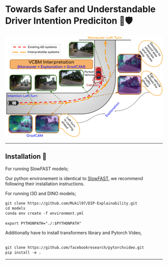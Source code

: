 # Towards Safer and Understandable Driver Intention Prediciton 🚗🛡

<p align="center">
  <img src="./figures/Teaser_Diagram_Ver2.0_page-0001.jpg" alt="VCBM Application">
</p>   

---

## Installation :wrench:

For running SlowFAST models;

Our python environement is identical to [SlowFAST](https://github.com/facebookresearch/SlowFast.git), we recommend following their installation instructions.

For running I3D and DINO models;

```shell
git clone https://github.com/Mukil07/DIP-Explainability.git
cd models
conda env create -f environment.yml

export PYTHONPATH="./:$PYTHONPATH"
```

Additionally have to install transformers library and Pytorch Video, 
```shell

git clone https://github.com/facebookresearch/pytorchvideo.git
pip install -e .
```
---
